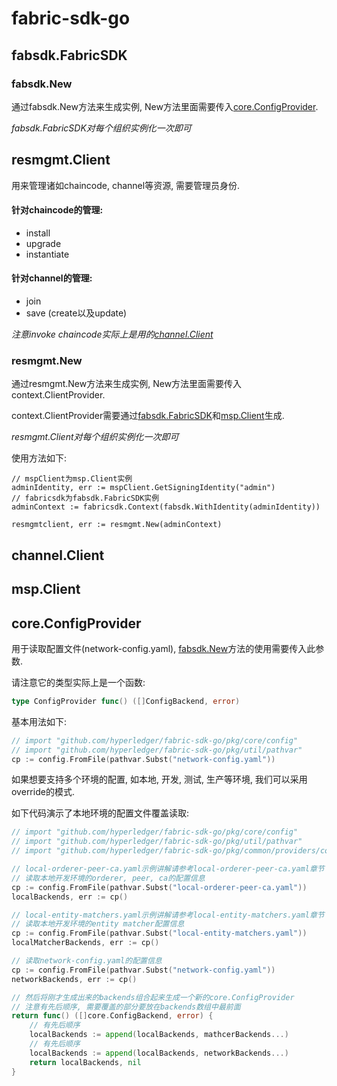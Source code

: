 # fabric-sdk-go

## fabsdk.FabricSDK

### fabsdk.New

通过fabsdk.New方法来生成实例, New方法里面需要传入[core.ConfigProvider](fabric-sdk-go.md#core-configprovider).

_fabsdk.FabricSDK对每个组织实例化一次即可_

## resmgmt.Client

用来管理诸如chaincode, channel等资源, 需要管理员身份.

#### 针对chaincode的管理:

* install
* upgrade
* instantiate

#### 针对channel的管理:

* join
* save \(create以及update\)

_注意invoke chaincode实际上是用的_[_channel.Client_](fabric-sdk-go.md#channel-client)

### resmgmt.New

通过resmgmt.New方法来生成实例, New方法里面需要传入context.ClientProvider. 

context.ClientProvider需要通过[fabsdk.FabricSDK](fabric-sdk-go.md#fabsdk-fabricsdk)和[msp.Client](fabric-sdk-go.md#msp-client)生成.

_resmgmt.Client对每个组织实例化一次即可_

使用方法如下:

```text
// mspClient为msp.Client实例
adminIdentity, err := mspClient.GetSigningIdentity("admin")
// fabricsdk为fabsdk.FabricSDK实例
adminContext := fabricsdk.Context(fabsdk.WithIdentity(adminIdentity))

resmgmtclient, err := resmgmt.New(adminContext)
```

## channel.Client

## msp.Client

## core.ConfigProvider

用于读取配置文件\(network-config.yaml\), [fabsdk.New](fabric-sdk-go.md#fabsdk-new)方法的使用需要传入此参数. 

请注意它的类型实际上是一个函数:

```go
type ConfigProvider func() ([]ConfigBackend, error)
```

基本用法如下:

```go
// import "github.com/hyperledger/fabric-sdk-go/pkg/core/config"
// import "github.com/hyperledger/fabric-sdk-go/pkg/util/pathvar"
cp := config.FromFile(pathvar.Subst("network-config.yaml"))
```

如果想要支持多个环境的配置, 如本地, 开发, 测试, 生产等环境, 我们可以采用override的模式. 

如下代码演示了本地环境的配置文件覆盖读取:

```go
// import "github.com/hyperledger/fabric-sdk-go/pkg/core/config"
// import "github.com/hyperledger/fabric-sdk-go/pkg/util/pathvar"
// import "github.com/hyperledger/fabric-sdk-go/pkg/common/providers/core"

// local-orderer-peer-ca.yaml示例讲解请参考local-orderer-peer-ca.yaml章节
// 读取本地开发环境的orderer, peer, ca的配置信息
cp := config.FromFile(pathvar.Subst("local-orderer-peer-ca.yaml"))
localBackends, err := cp()

// local-entity-matchers.yaml示例讲解请参考local-entity-matchers.yaml章节
// 读取本地开发环境的entity matcher配置信息
cp := config.FromFile(pathvar.Subst("local-entity-matchers.yaml"))
localMatcherBackends, err := cp()

// 读取network-config.yaml的配置信息
cp := config.FromFile(pathvar.Subst("network-config.yaml"))
networkBackends, err := cp()

// 然后将刚才生成出来的backends组合起来生成一个新的core.ConfigProvider
// 注意有先后顺序, 需要覆盖的部分要放在backends数组中最前面
return func() ([]core.ConfigBackend, error) {
    // 有先后顺序
    localBackends := append(localBackends, mathcerBackends...)
    // 有先后顺序
    localBackends := append(localBackends, networkBackends...)
    return localBackends, nil
}
```


